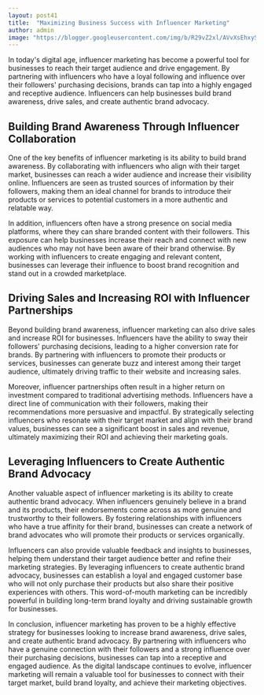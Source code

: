 ```yaml
---
layout: post41
title:  "Maximizing Business Success with Influencer Marketing"
author: admin
image: "https://blogger.googleusercontent.com/img/b/R29vZ2xl/AVvXsEhxySoIKzdPlH7x4M8uB9q8DnlfrghDYp_AFcV91iF6_-onSextI4i8zI0g5kONm8xxOLPEmwp2Bw83TkbTD3XCCrhIEI2ElW7zEPeu7bY5aCWbUTulnGH5ciN-qmsXEm2bbnDa7esywpfUM_Os2N3DTobH_hMUVYTiuim0sUKKAOiIeKAwV8NqX7mAFgre/s1600/20240512_223513.jpg"
---
```



<p>In today's digital age, influencer marketing has become a powerful tool for businesses to reach their target audience and drive engagement. By partnering with influencers who have a loyal following and influence over their followers' purchasing decisions, brands can tap into a highly engaged and receptive audience. Influencers can help businesses build brand awareness, drive sales, and create authentic brand advocacy.</p>
<h2>Building Brand Awareness Through Influencer Collaboration</h2>
<p>One of the key benefits of influencer marketing is its ability to build brand awareness. By collaborating with influencers who align with their target market, businesses can reach a wider audience and increase their visibility online. Influencers are seen as trusted sources of information by their followers, making them an ideal channel for brands to introduce their products or services to potential customers in a more authentic and relatable way.</p>
<p>In addition, influencers often have a strong presence on social media platforms, where they can share branded content with their followers. This exposure can help businesses increase their reach and connect with new audiences who may not have been aware of their brand otherwise. By working with influencers to create engaging and relevant content, businesses can leverage their influence to boost brand recognition and stand out in a crowded marketplace.</p>
<h2>Driving Sales and Increasing ROI with Influencer Partnerships</h2>
<p>Beyond building brand awareness, influencer marketing can also drive sales and increase ROI for businesses. Influencers have the ability to sway their followers' purchasing decisions, leading to a higher conversion rate for brands. By partnering with influencers to promote their products or services, businesses can generate buzz and interest among their target audience, ultimately driving traffic to their website and increasing sales.</p>
<p>Moreover, influencer partnerships often result in a higher return on investment compared to traditional advertising methods. Influencers have a direct line of communication with their followers, making their recommendations more persuasive and impactful. By strategically selecting influencers who resonate with their target market and align with their brand values, businesses can see a significant boost in sales and revenue, ultimately maximizing their ROI and achieving their marketing goals.</p>
<h2>Leveraging Influencers to Create Authentic Brand Advocacy</h2>
<p>Another valuable aspect of influencer marketing is its ability to create authentic brand advocacy. When influencers genuinely believe in a brand and its products, their endorsements come across as more genuine and trustworthy to their followers. By fostering relationships with influencers who have a true affinity for their brand, businesses can create a network of brand advocates who will promote their products or services organically.</p>
<p>Influencers can also provide valuable feedback and insights to businesses, helping them understand their target audience better and refine their marketing strategies. By leveraging influencers to create authentic brand advocacy, businesses can establish a loyal and engaged customer base who will not only purchase their products but also share their positive experiences with others. This word-of-mouth marketing can be incredibly powerful in building long-term brand loyalty and driving sustainable growth for businesses.</p>
<p>In conclusion, influencer marketing has proven to be a highly effective strategy for businesses looking to increase brand awareness, drive sales, and create authentic brand advocacy. By partnering with influencers who have a genuine connection with their followers and a strong influence over their purchasing decisions, businesses can tap into a receptive and engaged audience. As the digital landscape continues to evolve, influencer marketing will remain a valuable tool for businesses to connect with their target market, build brand loyalty, and achieve their marketing objectives.</p>

